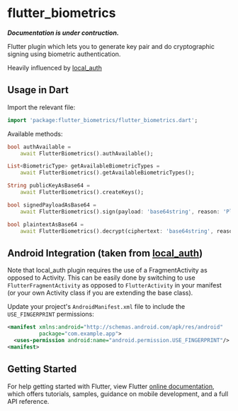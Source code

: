 # flutter_biometrics

***Documentation is under contruction.***

Flutter plugin which lets you to generate key pair and do cryptographic signing using biometric authentication.

Heavily influenced by [local_auth](https://github.com/flutter/plugins/tree/master/packages/local_auth)

## Usage in Dart

Import the relevant file:

```dart
import 'package:flutter_biometrics/flutter_biometrics.dart';
```

Available methods:

```dart
bool authAvailable =
    await FlutterBiometrics().authAvailable();
```

```dart
List<BiometricType> getAvailableBiometricTypes =
    await FlutterBiometrics().getAvailableBiometricTypes();
```

```dart
String publicKeyAsBase64 =
    await FlutterBiometrics().createKeys();
```

```dart
bool signedPayloadAsBase64 =
    await FlutterBiometrics().sign(payload: 'base64string', reason: 'Please authenticate to sign payload');
```

```dart
bool plaintextAsBase64 =
    await FlutterBiometrics().decrypt(ciphertext: 'base64string', reason: 'Please authenticate to decrypt ciphertext');
```

## Android Integration (taken from [local_auth](https://github.com/flutter/plugins/tree/master/packages/local_auth))

Note that local_auth plugin requires the use of a FragmentActivity as
opposed to Activity. This can be easily done by switching to use
`FlutterFragmentActivity` as opposed to `FlutterActivity` in your
manifest (or your own Activity class if you are extending the base class).

Update your project's `AndroidManifest.xml` file to include the
`USE_FINGERPRINT` permissions:

```xml
<manifest xmlns:android="http://schemas.android.com/apk/res/android"
          package="com.example.app">
  <uses-permission android:name="android.permission.USE_FINGERPRINT"/>
<manifest>
```

## Getting Started

For help getting started with Flutter, view Flutter 
[online documentation](https://flutter.dev/docs), which offers tutorials, 
samples, guidance on mobile development, and a full API reference.
